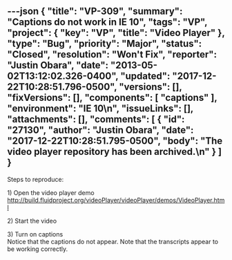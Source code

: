 ---json
{
  "title": "VP-309",
  "summary": "Captions do not work in IE 10",
  "tags": "VP",
  "project": {
    "key": "VP",
    "title": "Video Player"
  },
  "type": "Bug",
  "priority": "Major",
  "status": "Closed",
  "resolution": "Won't Fix",
  "reporter": "Justin Obara",
  "date": "2013-05-02T13:12:02.326-0400",
  "updated": "2017-12-22T10:28:51.796-0500",
  "versions": [],
  "fixVersions": [],
  "components": [
    "captions"
  ],
  "environment": "IE 10\n",
  "issueLinks": [],
  "attachments": [],
  "comments": [
    {
      "id": "27130",
      "author": "Justin Obara",
      "date": "2017-12-22T10:28:51.795-0500",
      "body": "The video player repository has been archived.\n"
    }
  ]
}
---
Steps to reproduce:

1\) Open the video player demo\
<http://build.fluidproject.org/videoPlayer/videoPlayer/demos/VideoPlayer.html>

2\) Start the video

3\) Turn on captions\
Notice that the captions do not appear. Note that the transcripts appear to be working correctly.

        